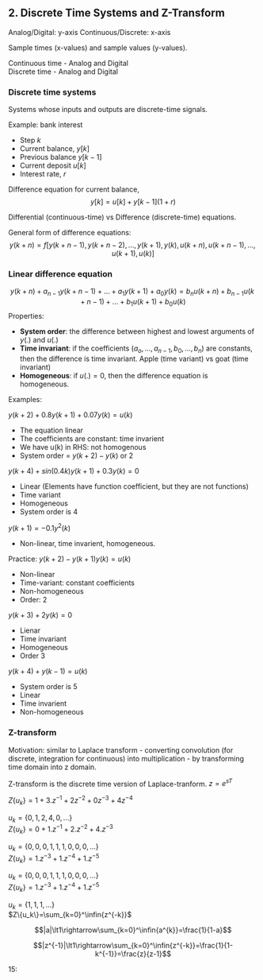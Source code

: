 ## 2. Discrete Time Systems and Z-Transform

Analog/Digital: y-axis
Continuous/Discrete: x-axis

Sample times (x-values) and sample values (y-values).

Continuous time - Analog and Digital  
Discrete time - Analog and Digital  

### Discrete time systems
Systems whose inputs and outputs are discrete-time signals.

Example: bank interest
- Step $k$
- Current balance, $y[k]$
- Previous balance $y[k-1]$
- Current deposit $u[k]$
- Interest rate, $r$

Difference equation for current balance,
$$y[k]=u[k]+y[k-1](1+r)$$

Differential (continuous-time) vs Difference (discrete-time) equations.

General form of difference equations:
$$y(k+n)=f\left[y(k+n-1),y(k+n-2),...,y(k+1),y(k),u(k+n),u(k+n-1),...,u(k+1),u(k)\right]$$

### Linear difference equation
$$y(k+n)+a_{n-1}y(k+n-1)+...+a_{1}y(k+1)+a_{0}y(k)=b_{n}u(k+n)+b_{n-1}u(k+n-1)+...+b_{1}u(k+1)+b_{0}u(k)$$
Properties:
- **System order**: the difference between highest and lowest arguments of $y(.)$ and $u(.)$
- **Time invariant**: if the coefficients ($a_o, ..., a_{n-1},b_0,...,b_n$) are constants, then the difference is time invariant. Apple (time variant) vs goat (time invariant)
- **Homogeneous**: if $u(.)=0$, then the difference equation is homogeneous.

Examples:

$y(k+2)+0.8y(k+1)+0.07y(k)=u(k)$
- The equation linear
- The coefficients are constant: time invarient
- We have u(k) in RHS: not homogenous
- System order = $y(k+2)-y(k)$ or 2

$y(k+4)+sin(0.4k)y(k+1)+0.3y(k)=0$
- Linear (Elements have function coefficient, but they are not functions)
- Time variant
- Homogeneous
- System order is 4

$y(k+1)=-0.1y^2(k)$
- Non-linear, time invarient, homogeneous.

Practice:
$y(k+2)-y(k+1)y(k)=u(k)$
- Non-linear
- Time-variant: constant coefficients
- Non-homogeneous
- Order: 2

$y(k+3)+2y(k)=0$
- Lienar
- Time invariant
- Homogeneous
- Order 3

$y(k+4)+y(k-1)=u(k)$
- System order is 5
- Linear
- Time invarient
- Non-homogeneous

### Z-transform
Motivation: similar to Laplace transform - converting convolution (for discrete, integration for continuous) into multiplication - by transforming time domain into z domain.

Z-transform is the discrete time version of Laplace-tranform.
$z=e^{sT}$


$Z\{u_k\}=1+3.z^{-1}+2z^{-2}+0z^{-3}+4z^{-4}$


$u_k=\{0,1,2,4,0,... \}$  
$Z\{u_k\}=0+1.z^{-1}+2.z^{-2}+4.z^{-3}$

$u_k=\{0,0,0,1,1,1,0,0,0,... \}$  
$Z\{u_k\}=1.z^{-3}+1.z^{-4}+1.z^{-5}$

$u_k=\{0,0,0,1,1,1,0,0,0,... \}$  
$Z\{u_k\}=1.z^{-3}+1.z^{-4}+1.z^{-5}$

$u_k=\{1,1,1,... \}$  
$Z\{u_k\}=\sum_{k=0}^\infin{z^{-k}}$

$$|a|\lt1\rightarrow\sum_{k=0}^\infin{a^{k}}=\frac{1}{1-a}$$

$$|z^{-1}|\lt1\rightarrow\sum_{k=0}^\infin{z^{-k}}=\frac{1}{1-k^{-1}}=\frac{z}{z-1}$$

15:
